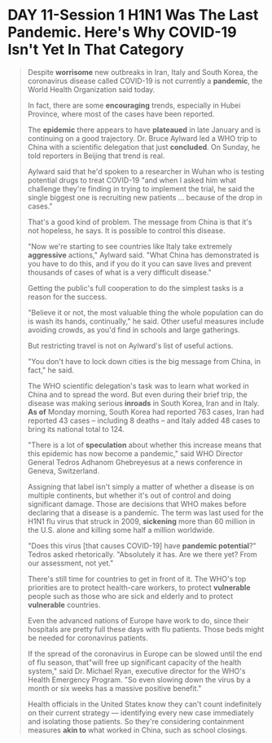 # DAY 11-Session 1 H1N1 Was The Last Pandemic. Here's Why COVID-19 Isn't Yet In That Category
> Despite **worrisome** new outbreaks in Iran, Italy and South Korea, the coronavirus disease called COVID-19 is not currently a **pandemic**, the World Health Organization said today.
 > 
> In fact, there are some **encouraging** trends, especially in Hubei Province, where most of the cases have been reported.
 > 
> The **epidemic** there appears to have **plateaued** in late January and is continuing on a good trajectory. Dr. Bruce Aylward led a WHO trip to China with a scientific delegation that just **concluded**. On Sunday, he told reporters in Beijing that trend is real.
 > 
> Aylward said that he'd spoken to a researcher in Wuhan who is testing potential drugs to treat COVID-19 "and when I asked him what challenge they're finding in trying to implement the trial, he said the single biggest one is recruiting new patients ... because of the drop in cases."
 > 
> That's a good kind of problem. The message from China is that it's not hopeless, he says. It is possible to control this disease.
 > 
> "Now we're starting to see countries like Italy take extremely **aggressive** actions," Aylward said. "What China has demonstrated is you have to do this, and if you do it you can save lives and prevent thousands of cases of what is a very difficult disease."
 > 
> Getting the public's full cooperation to do the simplest tasks is a reason for the success.
 > 
> "Believe it or not, the most valuable thing the whole population can do is wash its hands, continually," he said. Other useful measures include avoiding crowds, as you'd find in schools and large gatherings.
 > 
> But restricting travel is not on Aylward's list of useful actions.
 > 
> "You don't have to lock down cities is the big message from China, in fact," he said.
 > 
> The WHO scientific delegation's task was to learn what worked in China and to spread the word. But even during their brief trip, the disease was making serious **inroads** in South Korea, Iran and in Italy. **As of** Monday morning, South Korea had reported 763 cases, Iran had reported 43 cases – including 8 deaths – and Italy added 48 cases to bring its national total to 124.
 > 
> "There is a lot of **speculation** about whether this increase means that this epidemic has now become a pandemic," said WHO Director General Tedros Adhanom Ghebreyesus at a news conference in Geneva, Switzerland.
 > 
> Assigning that label isn't simply a matter of whether a disease is on multiple continents, but whether it's out of control and doing significant damage. Those are decisions that WHO makes before declaring that a disease is a pandemic. The term was last used for the H1N1 flu virus that struck in 2009, **sickening** more than 60 million in the U.S. alone and killing some half a million worldwide.
 > 
> "Does this virus [that causes COVID-19] have **pandemic potential**?" Tedros asked rhetorically. "Absolutely it has. Are we there yet? From our assessment, not yet."
 > 
> There's still time for countries to get in front of it. The WHO's top priorities are to protect health-care workers, to protect **vulnerable** people such as those who are sick and elderly and to protect **vulnerable** countries.
 > 
> Even the advanced nations of Europe have work to do, since their hospitals are pretty full these days with flu patients. Those beds might be needed for coronavirus patients.
 > 
> If the spread of the coronavirus in Europe can be slowed until the end of flu season, that"will free up significant capacity of the health system," said Dr. Michael Ryan, executive director for the WHO's Health Emergency Program. "So even slowing down the virus by a month or six weeks has a massive positive benefit."
 > 
> Health officials in the United States know they can't count indefinitely on their current strategy — identifying every new case immediately and isolating those patients. So they're considering containment measures **akin to** what worked in China, such as school closings.
 > 

